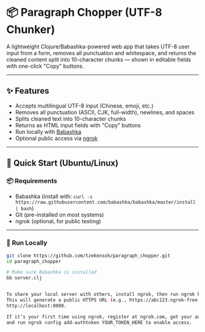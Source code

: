 # 📦 Paragraph Chopper (UTF-8 Chunker)

A lightweight Clojure/Babashka-powered web app that takes UTF-8 user input from a form, removes all punctuation and whitespace, and returns the cleaned content split into 10-character chunks — shown in editable fields with one-click "Copy" buttons.

---

## ✨ Features

- Accepts multilingual UTF-8 input (Chinese, emoji, etc.)
- Removes all punctuation (ASCII, CJK, full-width), newlines, and spaces
- Splits cleaned text into 10-character chunks
- Returns as HTML input fields with "Copy" buttons
- Run locally with [Babashka](https://github.com/babashka/babashka)
- Optional public access via [ngrok](https://ngrok.com)

---

## 🚀 Quick Start (Ubuntu/Linux)

### 📦 Requirements

- Babashka (install with: `curl -s https://raw.githubusercontent.com/babashka/babashka/master/install | bash`)
- Git (pre-installed on most systems)
- ngrok (optional, for public testing)

---

### 🧪 Run Locally

```bash
git clone https://github.com/tzekensoh/paragraph_chopper.git
cd paragraph_chopper

# Make sure Babashka is installed
bb server.clj


To share your local server with others, install ngrok, then run ngrok http 8080 in a separate terminal.
This will generate a public HTTPS URL (e.g., https://abc123.ngrok-free.app) that tunnels directly to your local app at
http://localhost:8080.

If it’s your first time using ngrok, register at ngrok.com, get your auth token,
and run ngrok config add-authtoken YOUR_TOKEN_HERE to enable access.
